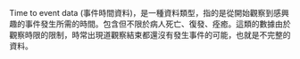 Time to event data (事件時間資料)，是一種資料類型，指的是從開始觀察到感興趣的事件發生所需的時間。包含但不限於病人死亡、復發、痊癒。這類的數據由於觀察時限的限制，時常出現道觀察結束都還沒有發生事件的可能，也就是不完整的資料。
